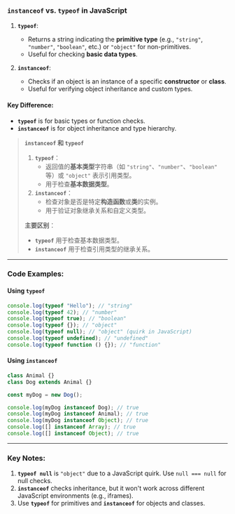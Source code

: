 ### `instanceof` vs. `typeof` in JavaScript

<audio src="C:\Users\10691\Downloads\`type of`_    -.mp3"></audio>

1. **`typeof`**:
   - Returns a string indicating the **primitive type** (e.g., `"string"`, `"number"`, `"boolean"`, etc.) or `"object"` for non-primitives.
   - Useful for checking **basic data types**.

2. **`instanceof`**:
   - Checks if an object is an instance of a specific **constructor** or **class**.
   - Useful for verifying object inheritance and custom types.

#### Key Difference:
- **`typeof`** is for basic types or function checks.
- **`instanceof`** is for object inheritance and type hierarchy.

> **`instanceof` 和 `typeof`**  
>
> <audio src="C:\Users\10691\Downloads\`type of`：     .mp3"></audio>
>
> 1. **`typeof`**：  
>    - 返回值的**基本类型**字符串（如 `"string"`、`"number"`、`"boolean"` 等）或 `"object"` 表示引用类型。  
>    - 用于检查**基本数据类型**。  
> 2. **`instanceof`**：  
>    - 检查对象是否是特定**构造函数**或**类**的实例。  
>    - 用于验证对象继承关系和自定义类型。  
>
> **主要区别**：  
>
> - **`typeof`** 用于检查基本数据类型。  
> - **`instanceof`** 用于检查引用类型的继承关系。

---

### Code Examples:

#### **Using `typeof`**
```javascript
console.log(typeof "Hello"); // "string"
console.log(typeof 42); // "number"
console.log(typeof true); // "boolean"
console.log(typeof {}); // "object"
console.log(typeof null); // "object" (quirk in JavaScript)
console.log(typeof undefined); // "undefined"
console.log(typeof function () {}); // "function"
```

#### **Using `instanceof`**
```javascript
class Animal {}
class Dog extends Animal {}

const myDog = new Dog();

console.log(myDog instanceof Dog); // true
console.log(myDog instanceof Animal); // true
console.log(myDog instanceof Object); // true
console.log([] instanceof Array); // true
console.log([] instanceof Object); // true
```

---

### Key Notes:
1. **`typeof null`** is `"object"` due to a JavaScript quirk. Use `null === null` for null checks.  
2. **`instanceof`** checks inheritance, but it won't work across different JavaScript environments (e.g., iframes).  
3. Use **`typeof`** for primitives and **`instanceof`** for objects and classes.